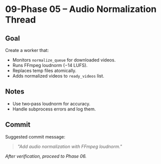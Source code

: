 # 09-Phase 05 – Audio Normalization Thread

## Goal
Create a worker that:

- Monitors `normalize_queue` for downloaded videos.
- Runs FFmpeg loudnorm (−14 LUFS).
- Replaces temp files atomically.
- Adds normalized videos to `ready_videos` list.

## Notes
- Use two‑pass loudnorm for accuracy.
- Handle subprocess errors and log them.

## Commit
Suggested commit message:  
> *"Add audio normalization with FFmpeg loudnorm."*

*After verification, proceed to Phase 06.*